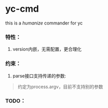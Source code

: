 yc-cmd
======

this is a *humanize* commander for yc

### 特性：

1. version内嵌，无需配置，更合理化

### 约束：

1. parse接口支持传递的参数:

> 约定为process.argv，目前不支持别的参数


### TODO：
